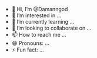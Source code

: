 - 👋 Hi, I’m @Damanngod
- 👀 I’m interested in ...
- 🌱 I’m currently learning ...
- 💞️ I’m looking to collaborate on ...
- 📫 How to reach me ...
- 😄 Pronouns: ...
- ⚡ Fun fact: ...

<!---
Damanngod/Damanngod is a ✨ special ✨ repository because its `README.md` (this file) appears on your GitHub profile.
You can click the Preview link to take a look at your changes.
--->

